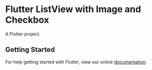 # Flutter ListView with Image and Checkbox

A Flutter project.

## Getting Started

For help getting started with Flutter, view our online
[documentation](http://androidkt.com/flutter-listview-image-checkbox/).
